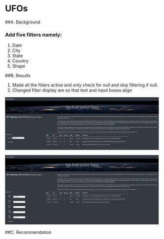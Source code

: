 # UFOs

##A. Background

### Add five filters namely:
1. Date
2. City
3. State
4. Country
5. Shape

##B. Results

1. Made all the filters active and only check for null 
and skip filtering if null.
2. Changed filter display are so that text and input boxes align

![](UFOS_1_13_2010.png)

![](UFO_CHALLEGE.png)

##C. Recommendation
